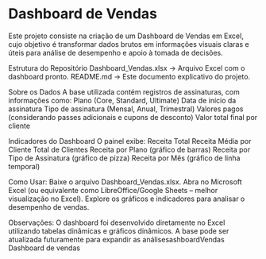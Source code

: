 # Dashboard de Vendas

Este projeto consiste na criação de um Dashboard de Vendas em Excel, cujo objetivo é transformar dados brutos em informações visuais claras e úteis para análise de desempenho e apoio à tomada de decisões.

Estrutura do Repositório
Dashboard_Vendas.xlsx → Arquivo Excel com o dashboard pronto.
README.md → Este documento explicativo do projeto.

Sobre os Dados
A base utilizada contém registros de assinaturas, com informações como:
Plano (Core, Standard, Ultimate)
Data de início da assinatura
Tipo de assinatura (Mensal, Anual, Trimestral)
Valores pagos (considerando passes adicionais e cupons de desconto)
Valor total final por cliente

Indicadores do Dashboard
O painel exibe:
Receita Total
Receita Média por Cliente
Total de Clientes
Receita por Plano (gráfico de barras)
Receita por Tipo de Assinatura (gráfico de pizza)
Receita por Mês (gráfico de linha temporal)

Como Usar:
Baixe o arquivo Dashboard_Vendas.xlsx.
Abra no Microsoft Excel (ou equivalente como LibreOffice/Google Sheets – melhor visualização no Excel).
Explore os gráficos e indicadores para analisar o desempenho de vendas.

Observações:
O dashboard foi desenvolvido diretamente no Excel utilizando tabelas dinâmicas e gráficos dinâmicos.
A base pode ser atualizada futuramente para expandir as análisesashboardVendas
Dashboard de vendas

